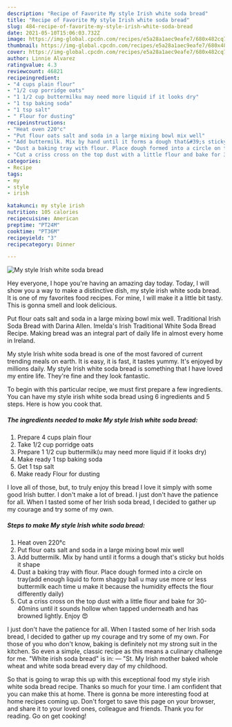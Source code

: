```yaml
---
description: "Recipe of Favorite My style Irish white soda bread"
title: "Recipe of Favorite My style Irish white soda bread"
slug: 484-recipe-of-favorite-my-style-irish-white-soda-bread
date: 2021-05-10T15:06:03.732Z
image: https://img-global.cpcdn.com/recipes/e5a28a1aec9eafe7/680x482cq70/my-style-irish-white-soda-bread-recipe-main-photo.jpg
thumbnail: https://img-global.cpcdn.com/recipes/e5a28a1aec9eafe7/680x482cq70/my-style-irish-white-soda-bread-recipe-main-photo.jpg
cover: https://img-global.cpcdn.com/recipes/e5a28a1aec9eafe7/680x482cq70/my-style-irish-white-soda-bread-recipe-main-photo.jpg
author: Linnie Alvarez
ratingvalue: 4.3
reviewcount: 46821
recipeingredient:
- "4 cups plain flour"
- "1/2 cup porridge oats"
- "1 1/2 cup buttermilku may need more liquid if it looks dry"
- "1 tsp baking soda"
- "1 tsp salt"
- " Flour for dusting"
recipeinstructions:
- "Heat oven 220°c"
- "Put flour oats salt and soda in a large mixing bowl mix well"
- "Add buttermilk. Mix by hand until it forms a dough that&#39;s sticky but holds it shape"
- "Dust a baking tray with flour. Place dough formed into a circle on tray(add enough liquid to form shaggy ball u may use more or less buttermilk each time u make it because the humidity effects the flour differently daily)"
- "Cut a criss cross on the top dust with a little flour and bake for 30-40mins until it sounds hollow when tapped underneath and has browned lightly. Enjoy 😍"
categories:
- Recipe
tags:
- my
- style
- irish

katakunci: my style irish 
nutrition: 105 calories
recipecuisine: American
preptime: "PT24M"
cooktime: "PT36M"
recipeyield: "3"
recipecategory: Dinner

---
```



![My style Irish white soda bread](https://img-global.cpcdn.com/recipes/e5a28a1aec9eafe7/680x482cq70/my-style-irish-white-soda-bread-recipe-main-photo.jpg)

Hey everyone, I hope you're having an amazing day today. Today, I will show you a way to make a distinctive dish, my style irish white soda bread. It is one of my favorites food recipes. For mine, I will make it a little bit tasty. This is gonna smell and look delicious.

Put flour oats salt and soda in a large mixing bowl mix well. Traditional Irish Soda Bread with Darina Allen. Imelda&#39;s Irish Traditional White Soda Bread Recipe. Making bread was an integral part of daily life in almost every home in Ireland.

My style Irish white soda bread is one of the most favored of current trending meals on earth. It is easy, it is fast, it tastes yummy. It's enjoyed by millions daily. My style Irish white soda bread is something that I have loved my entire life. They're fine and they look fantastic.


To begin with this particular recipe, we must first prepare a few ingredients. You can have my style irish white soda bread using 6 ingredients and 5 steps. Here is how you cook that.

<!--inarticleads1-->

##### The ingredients needed to make My style Irish white soda bread:

1. Prepare 4 cups plain flour
1. Take 1/2 cup porridge oats
1. Prepare 1 1/2 cup buttermilk(u may need more liquid if it looks dry)
1. Make ready 1 tsp baking soda
1. Get 1 tsp salt
1. Make ready  Flour for dusting


I love all of those, but, to truly enjoy this bread I love it simply with some good Irish butter. I don&#39;t make a lot of bread. I just don&#39;t have the patience for all. When I tasted some of her Irish soda bread, I decided to gather up my courage and try some of my own. 

<!--inarticleads2-->

##### Steps to make My style Irish white soda bread:

1. Heat oven 220°c
1. Put flour oats salt and soda in a large mixing bowl mix well
1. Add buttermilk. Mix by hand until it forms a dough that&#39;s sticky but holds it shape
1. Dust a baking tray with flour. Place dough formed into a circle on tray(add enough liquid to form shaggy ball u may use more or less buttermilk each time u make it because the humidity effects the flour differently daily)
1. Cut a criss cross on the top dust with a little flour and bake for 30-40mins until it sounds hollow when tapped underneath and has browned lightly. Enjoy 😍


I just don&#39;t have the patience for all. When I tasted some of her Irish soda bread, I decided to gather up my courage and try some of my own. For those of you who don&#39;t know, baking is definitely not my strong suit in the kitchen. So even a simple, classic recipe as this means a culinary challenge for me. &#34;White irish soda bread&#34; is in: — &#34;St. My Irish mother baked whole wheat and white soda bread every day of my childhood. 

So that is going to wrap this up with this exceptional food my style irish white soda bread recipe. Thanks so much for your time. I am confident that you can make this at home. There is gonna be more interesting food at home recipes coming up. Don't forget to save this page on your browser, and share it to your loved ones, colleague and friends. Thank you for reading. Go on get cooking!
